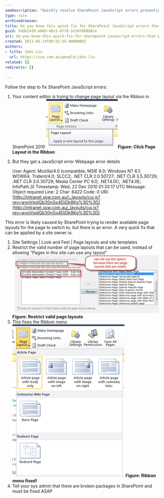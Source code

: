 ```yaml
---
seoDescription: "Quickly resolve SharePoint JavaScript errors preventing page layout switching by restricting valid layouts and fixing broken packages."
type: rule
archivedreason: 
title: Do you know this quick fix for SharePoint JavaScript errors that prevents you from switching page layout?
guid: 5ddb2439-e08d-49c5-87f8-1e107888d8ce
uri: do-you-know-this-quick-fix-for-sharepoint-javascript-errors-that-prevents-you-from-switching-page-layout
created: 2011-03-23T09:51:35.0000000Z
authors:
- title: John Liu
  url: https://ssw.com.au/people/john-liu
related: []
redirects: []

---
```


Follow the step to fix SharePoint JavaScript errors:  
<!--endintro-->

1. Your content editor is trying to change page layout via the Ribbon in SharePoint 2010 
![](PagelayoutInRibbon.jpg)**Figure: Click Page Layout in the Ribbon**
2. But they get a JavaScript error
    Webpage error details

     User Agent: Mozilla/4.0 (compatible; MSIE 8.0; Windows NT 6.1; WOW64; Trident/4.0; SLCC2; .NET CLR 2.0.50727; .NET CLR 3.5.30729; .NET CLR 3.0.30729; Media Center PC 6.0; .NET4.0C; .NET4.0E; InfoPath.3)
     Timestamp: Wed, 22 Dec 2010 01:33:17 UTC
    Message: Object required
     Line: 2
     Char: 6422
     Code: 0
     URI:[http://intranet.ssw.com.au/\_layouts/cui.js?rev=wvoVpqlQb30nGo4DjDk8Kg%3D%3D](http://intranet.ssw.com.au/_layouts/cui.js?rev=wvoVpqlQb30nGo4DjDk8Kg%3D%3D)


This error is likely caused by SharePoint trying to render available page layouts for the page to switch to, but there is an error.
 A very quick fix that can be applied by a site owner is:

1. Site Settings | Look and Feel | Page layouts and site templates
2. Restrict the valid number of page layouts that can be used, instead of allowing "Pages in this site can use any layout"![](RestrictedPageLayout.jpg) **Figure: Restrict valid page layouts**
3. This fixes the Ribbon menu
![](RibbonMenu01.jpg) **Figure: Ribbon menu fixed!**
4. Tell your sys admin that there are broken packages in SharePoint and must be fixed ASAP
